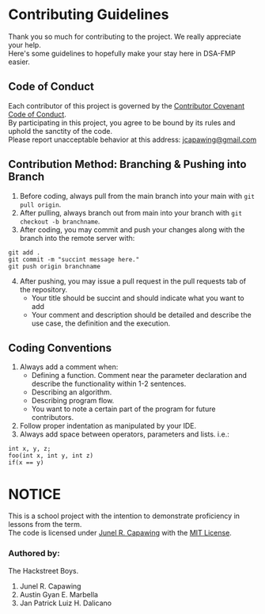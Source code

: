 # Contributing Guidelines

Thank you so much for contributing to the project. We really appreciate your help.\
Here's some guidelines to hopefully make your stay here in DSA-FMP easier.


## Code of Conduct
Each contributor of this project is governed by the [Contributor Covenant Code of Conduct](https://github.com/Nelliosis/DSA-FMP/blob/main/CODE_OF_CONDUCT.md).\
By participating in this project, you agree to be bound by its rules and uphold the sanctity of the code.\
Please report unacceptable behavior at this address: jcapawing@gmail.com

## Contribution Method: Branching & Pushing into Branch
1. Before coding, always pull from the main branch into your main with `git pull origin`.
2. After pulling, always branch out from main into your branch with `git checkout -b branchname`.
3. After coding, you may commit and push your changes along with the branch into the remote server with:
```
git add .
git commit -m "succint message here."
git push origin branchname
```
4. After pushing, you may issue a pull request in the pull requests tab of the repository.
   - Your title should be succint and should indicate what you want to add
   - Your comment and description should be detailed and describe the use case, the definition and the execution.

## Coding Conventions
1. Always add a comment when:
   - Defining a function. Comment near the parameter declaration and describe the functionality within 1-2 sentences.
   - Describing an algorithm.
   - Describing program flow.
   - You want to note a certain part of the program for future contributors.
2. Follow proper indentation as manipulated by your IDE.
3. Always add space between operators, parameters and lists. i.e.:
```
int x, y, z;
foo(int x, int y, int z)
if(x == y)
```
# NOTICE
This is a school project with the intention to demonstrate proficiency in lessons from the term.\
The code is licensed under [Junel R. Capawing](https://github.com/Nelliosis) with the [MIT License](https://github.com/Nelliosis/DSA-FMP/blob/main/LICENSE).
### Authored by:
The Hackstreet Boys.
1. Junel R. Capawing
2. Austin Gyan E. Marbella
3. Jan Patrick Luiz H. Dalicano
